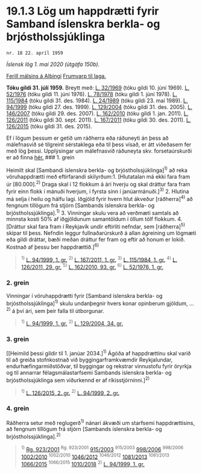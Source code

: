 # 19.1.3 Lög um happdrætti fyrir Samband íslenskra berkla- og brjóstholssjúklinga

`nr. 18 22. apríl 1959`

_Íslensk lög 1. maí 2020 (útgáfa 150b)._

[Ferill málsins á Alþingi](https://www.althingi.is/thingstorf/thingmalalistar-eftir-thingum/ferill/?ltg=78&mnr=105)
[Frumvarp til laga.](https://www.althingi.is/altext/78/s/pdf/0245.pdf)

**Tóku gildi 31. júlí 1959.**
Breytt með:
[L. 32/1969](https://althingi.is/altext/stjtnr.html#1969032) (tóku gildi 10. júní 1969).
[L. 52/1976](https://althingi.is/altext/stjtnr.html#1976052) (tóku gildi 11. júní 1976).
[L. 78/1978](https://althingi.is/altext/stjtnr.html#1978078) (tóku gildi 1. júní 1978).
[L. 115/1984](https://althingi.is/altext/stjtnr.html#1984115) (tóku gildi 31. des. 1984).
[L. 24/1989](https://althingi.is/altext/stjt/1989.024.html) (tóku gildi 23. maí 1989).
[L. 94/1999](https://althingi.is/altext/stjt/1999.094.html) (tóku gildi 27. des. 1999).
[L. 129/2004](https://althingi.is/altext/stjt/2004.129.html) (tóku gildi 31. des. 2005).
[L. 146/2007](https://althingi.is/altext/stjt/2007.146.html) (tóku gildi 29. des. 2007).
[L. 162/2010](https://althingi.is/altext/stjt/2010.162.html) (tóku gildi 1. jan. 2011).
[L. 126/2011](https://althingi.is/altext/stjt/2011.126.html) (tóku gildi 30. sept. 2011).
[L. 167/2011](https://althingi.is/altext/stjt/2011.167.html) (tóku gildi 30. des. 2011).
[L. 126/2015](https://althingi.is/altext/stjt/2015.126.html) (tóku gildi 31. des. 2015).

Ef í lögum þessum er getið um ráðherra eða ráðuneyti án þess að málefnasvið sé tilgreint sérstaklega eða til þess vísað, er átt viðeðasem fer með lög þessi. Upplýsingar um málefnasvið ráðuneyta skv. forsetaúrskurði er að finna [hér.](2018119.md) ### 1. grein

Heimilt skal [Sambandi íslenskra berkla- og brjóstholssjúklinga]<sup>1)</sup> að reka vöruhappdrætti með eftirfarandi skilyrðum:1. [Hlutatalan má ekki fara fram úr [80.000].<sup>2)</sup> Draga skal í 12 flokkum á ári hverju og skal dráttur fara fram fyrir einn flokk í mánuði hverjum, í fyrsta sinn í janúarmánuði.]<sup>3)</sup> 
2. Hlutina má selja í heilu og hálfu lagi. Iðgjöld fyrir hvern hlut ákveður [ráðherra]<sup>4)</sup> að fengnum tillögum frá stjórn [Sambands íslenskra berkla- og brjóstholssjúklinga].<sup>1)</sup> 
3. Vinningar skulu vera að verðmæti samtals að minnsta kosti 50% af iðgjöldunum samantöldum í öllum tólf flokkum.
4. [Dráttur skal fara fram í Reykjavík undir eftirliti nefndar, sem [ráðherra]<sup>5)</sup> skipar til þess. Nefndin leggur fullnaðarúrskurð á allan ágreining um lögmæti eða gildi dráttar, bæði meðan dráttur fer fram og eftir að honum er lokið. Kostnað af þessu ber happdrættið.]<sup>6)</sup> 

> <sup>1)</sup> [L. 94/1999, 1. gr.](https://althingi.is/altext/stjt/1999.094.html) <sup>2)</sup> [L. 167/2011, 1. gr.](https://althingi.is/altext/stjt/2011.167.html) <sup>3)</sup> [L. 115/1984, 1. gr.](https://althingi.is/altext/stjtnr.html#1984115?g1) <sup>4)</sup> [L. 126/2011, 29. gr.](https://althingi.is/altext/stjt/2011.126.html) <sup>5)</sup> [L. 162/2010, 93. gr.](https://althingi.is/altext/stjt/2010.162.html) <sup>6)</sup> [L. 52/1976, 1. gr.](https://althingi.is/altext/stjtnr.html#1976052?g1)

### 2. grein

Vinningar í vöruhappdrætti fyrir [Samband íslenskra berkla- og brjóstholssjúklinga]<sup>1)</sup> skulu undanþegnir hvers konar opinberum gjöldum, …<sup>2)</sup> á því ári, sem þeir falla til útborgunar.

> <sup>1)</sup> [L. 94/1999, 1. gr.](https://althingi.is/altext/stjt/1999.094.html) <sup>2)</sup> [L. 129/2004, 34. gr.](https://althingi.is/altext/stjt/2004.129.html)

### 3. grein

[[Heimild þessi gildir til 1. janúar 2034.]<sup>1)</sup> Ágóða af happdrættinu skal varið til að greiða stofnkostnað við byggingarframkvæmdir Reykjalundar, endurhæfingarmiðstöðvar, til byggingar og rekstrar vinnustofu fyrir öryrkja og til annarrar félagsmálastarfsemi Sambands íslenskra berkla- og brjóstholssjúklinga sem viðurkennd er af ríkisstjórninni.]<sup>2)</sup> 

> <sup>1)</sup> [L. 126/2015, 2. gr.](https://althingi.is/altext/stjt/2015.126.html) <sup>2)</sup> [L. 94/1999, 2. gr.](https://althingi.is/altext/stjt/1999.094.html)

### 4. grein

Ráðherra setur með reglugerð<sup>1)</sup> nánari ákvæði um starfsemi happdrættisins, að fengnum tillögum frá stjórn [Sambands íslenskra berkla- og brjóstholssjúklinga].<sup>2)</sup> 

> <sup>1)</sup> [Rg. 923/2001](https://althingi.ishttps://www.reglugerd.is/reglugerdir/allar/nr/923-2001) <sup>Rg. 923/2001</sup> [915/2003](https://althingi.ishttps://www.reglugerd.is/reglugerdir/allar/nr/915-2003) <sup>915/2003</sup> [998/2006](https://althingi.ishttps://www.reglugerd.is/reglugerdir/allar/nr/998-2006) <sup>998/2006</sup> [1002/2010](https://althingi.ishttps://www.reglugerd.is/reglugerdir/allar/nr/1002-2010) <sup>1002/2010</sup> [1046/2012](https://althingi.ishttps://www.reglugerd.is/reglugerdir/allar/nr/1046-2012) <sup>1046/2012</sup> [1081/2013](https://althingi.ishttps://www.reglugerd.is/reglugerdir/allar/nr/1081-2013) <sup>1081/2013</sup> [1066/2015](https://althingi.ishttps://www.reglugerd.is/reglugerdir/allar/nr/1066-2015) <sup>1066/2015</sup> [1010/2018](https://althingi.ishttps://www.reglugerd.is/reglugerdir/allar/nr/1010-2018) <sup>2)</sup> [L. 94/1999, 1. gr.](https://althingi.is/altext/stjt/1999.094.html)
